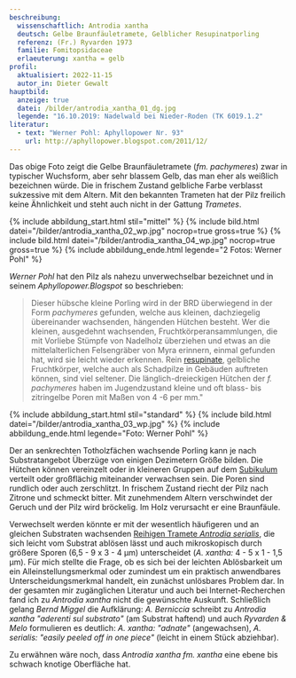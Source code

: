 ```yaml
---
beschreibung:
  wissenschaftlich: Antrodia xantha
  deutsch: Gelbe Braunfäuletramete, Gelblicher Resupinatporling
  referenz: (Fr.) Ryvarden 1973
  familie: Fomitopsidaceae
  erlaeuterung: xantha = gelb
profil:
  aktualisiert: 2022-11-15
  autor_in: Dieter Gewalt
hauptbild:
  anzeige: true
  datei: /bilder/antrodia_xantha_01_dg.jpg
  legende: "16.10.2019: Nadelwald bei Nieder-Roden (TK 6019.1.2"
literatur:
  - text: "Werner Pohl: Aphyllopower Nr. 93"
    url: http://aphyllopower.blogspot.com/2011/12/
---
```

Das obige Foto zeigt die Gelbe Braunfäuletramete (*fm. pachymeres*) zwar in typischer Wuchsform, aber sehr blassem Gelb, das man eher als weißlich bezeichnen würde. Die in frischem Zustand gelbliche Farbe verblasst sukzessive mit dem Altern. Mit den bekannten Trameten hat der Pilz freilich keine Ähnlichkeit und steht auch nicht in der Gattung *Trametes*.

{% include abbildung_start.html stil="mittel" %}
{% include bild.html datei="/bilder/antrodia_xantha_02_wp.jpg" nocrop=true gross=true %}
{% include bild.html datei="/bilder/antrodia_xantha_04_wp.jpg" nocrop=true gross=true %}
{% include abbildung_ende.html legende="2 Fotos: Werner Pohl" %}

*Werner Pohl* hat den Pilz als nahezu unverwechselbar bezeichnet und in seinem *Aphyllopower.Blogspot* so beschrieben:

> Dieser hübsche kleine Porling wird in der BRD überwiegend in der Form *pachymeres* gefunden, welche aus kleinen, dachziegelig übereinander wachsenden, hängenden Hütchen besteht. Wer die kleinen, ausgedehnt wachsenden, Fruchtkörperansammlungen, die mit Vorliebe Stümpfe von Nadelholz überziehen und etwas an die mittelalterlichen Felsengräber von Myra erinnern, einmal gefunden hat, wird sie leicht wieder erkennen. Rein [resupinate](resupinat "Glossar"), gelbliche Fruchtkörper, welche auch als Schadpilze in Gebäuden auftreten können, sind viel seltener. Die länglich-dreieckigen Hütchen der *f. pachymeres* haben im Jugendzustand kleine und oft blass- bis zitringelbe Poren mit Maßen von 4 -6 per mm."

{% include abbildung_start.html stil="standard" %}
{% include bild.html datei="/bilder/antrodia_xantha_03_wp.jpg" %}
{% include abbildung_ende.html legende="Foto: Werner Pohl" %}

Der an senkrechten Totholzfächen wachsende Porling kann je nach Substratangebot Überzüge von einigen Dezimetern Größe bilden. Die Hütchen können vereinzelt oder in kleineren Gruppen auf dem [Subikulum](Subikulum "Glossar") verteilt oder großflächig miteinander verwachsen sein. Die Poren sind rundlich oder auch zerschlitzt. In frischem Zustand riecht der Pilz nach Zitrone und schmeckt bitter. Mit zunehmendem Altern verschwindet der Geruch und der Pilz wird bröckelig. Im Holz verursacht er eine Braunfäule.

Verwechselt werden könnte er mit der wesentlich häufigeren und an gleichen Substraten wachsenden [Reihigen Tramete *Antrodia serialis*](/pilze/antrodia-serialis-reihige-tramete), die sich leicht vom Substrat ablösen lässt und auch mikroskopisch durch größere Sporen (6,5 - 9 x 3 - 4 µm) unterscheidet (*A. xantha:* 4 - 5 x 1 - 1,5 µm). Für mich stellte die Frage, ob es sich bei der leichten Ablösbarkeit um ein Alleinstellungsmerkmal oder zumindest um ein praktisch anwendbares Unterscheidungsmerkmal handelt, ein zunächst unlösbares Problem dar. In der gesamten mir zugänglichen Literatur und auch bei Internet-Recherchen fand ich zu *Antrodia xantha* nicht die gewünschte Auskunft. Schließlich gelang *Bernd Miggel*  die Aufklärung: *A. Berniccia* schreibt zu *Antrodia xantha "aderenti sul substrato"* (am Substrat haftend) und auch *Ryvarden & Melo* formulieren es deutlich: *A. xantha: "adnate"* (angewachsen), *A. serialis: "easily peeled off in one piece"* (leicht in einem Stück abziehbar).

Zu erwähnen wäre noch, dass *Antrodia xantha fm. xantha* eine ebene bis schwach knotige Oberfläche hat.